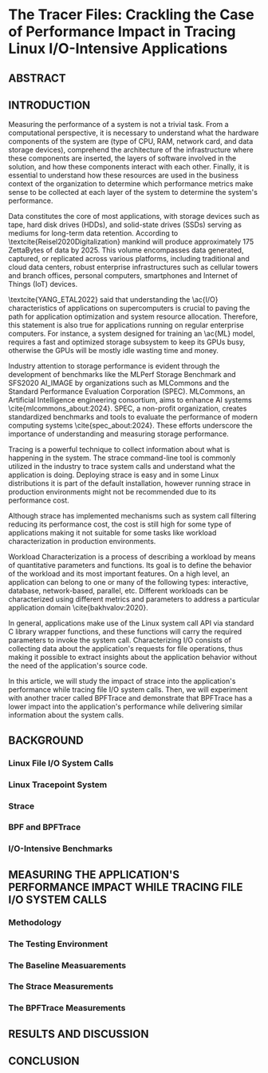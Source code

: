 # The Tracer Files: Crackling the Case of Performance Impact in Tracing Linux I/O-Intensive Applications

## ABSTRACT

## INTRODUCTION

Measuring the performance of a system is not a trivial task. From a computational perspective, it is necessary to understand what the hardware components of the system are (type of CPU, RAM, network card, and data storage devices), comprehend the architecture of the infrastructure where these components are inserted, the layers of software involved in the solution, and how these components interact with each other. Finally, it is essential to understand how these resources are used in the business context of the organization to determine which performance metrics make sense to be collected at each layer of the system to determine the system's performance.

Data constitutes the core of most applications, with storage devices such as tape, hard disk drives (HDDs), and solid-state drives (SSDs) serving as mediums for long-term data retention. According to \textcite{Reisel2020Digitalization} mankind will produce approximately 175 ZettaBytes of data by 2025. This volume encompasses data generated, captured, or replicated across various platforms, including traditional and cloud data centers, robust enterprise infrastructures such as cellular towers and branch offices, personal computers, smartphones and Internet of Things (IoT) devices.

\textcite{YANG_ETAL2022} said that understanding the \ac{I/O} characteristics of applications on supercomputers is crucial to paving the path for application optimization and system resource allocation. Therefore, this statement is also true for applications running on regular enterprise computers. For instance, a system designed for training an \ac{ML} model, requires a fast and optimized storage subsystem to keep its GPUs busy, otherwise the GPUs will be mostly idle wasting time and money.

Industry attention to storage performance is evident through the development of benchmarks like the MLPerf Storage Benchmark and SFS2020 AI\_IMAGE by organizations such as MLCommons and the Standard Performance Evaluation Corporation (SPEC). MLCommons, an Artificial Intelligence engineering consortium, aims to enhance AI systems \cite{mlcommons_about:2024}. SPEC, a non-profit organization, creates standardized benchmarks and tools to evaluate the performance of modern computing systems \cite{spec_about:2024}. These efforts underscore the importance of understanding and measuring storage performance.

Tracing is a powerful technique to collect information about what is happening in the system. The strace command-line tool is commonly utilized in the industry to trace system calls and understand what the application is doing. Deploying strace is easy and in some Linux distributions it is part of the default installation, however running strace in production environments might not be recommended due to its performance cost.

Although strace has implemented mechanisms such as system call filtering reducing its performance cost, the cost is still high   for some type of applications making it not suitable for some tasks like workload characterization in production environments.

Workload Characterization is a process of describing a workload by means of quantitative parameters and functions. Its goal is to define the behavior of the workload and its most important features. On a high level, an application can belong to one or many of the following types: interactive, database, network-based, parallel, etc. Different workloads can be characterized using different metrics and parameters to address a particular application domain \cite{bakhvalov:2020}.

In general, applications make use of the Linux system call API via standard C library wrapper functions, and these functions will carry the required parameters to invoke the system call. Characterizing I/O consists of collecting data about the application's requests for file operations, thus making it possible to extract insights about the application behavior without the need of the application's source code.

In this article, we will study the impact of strace into the application's performance while tracing file I/O system calls. Then, we will experiment with another tracer called BPFTrace and demonstrate that BPFTrace has a lower impact into the application's performance while delivering similar information about the system calls. 

## BACKGROUND

### Linux File I/O System Calls

### Linux Tracepoint System

### Strace

### BPF and BPFTrace

### I/O-Intensive Benchmarks

## MEASURING THE APPLICATION'S PERFORMANCE IMPACT WHILE TRACING FILE I/O SYSTEM CALLS

### Methodology

### The Testing Environment

### The Baseline Measuarements

### The Strace Measurements

### The BPFTrace Measurements

## RESULTS AND DISCUSSION

## CONCLUSION
